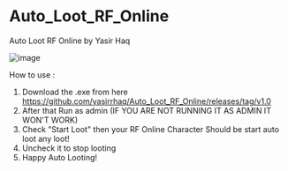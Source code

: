 # Auto_Loot_RF_Online
Auto Loot RF Online by Yasir Haq

![image](https://user-images.githubusercontent.com/41731559/68206293-fe9d2b80-fffe-11e9-8af2-8dba79f74e6f.png)


How to use :
1. Download the .exe from here https://github.com/yasirrhaq/Auto_Loot_RF_Online/releases/tag/v1.0
2. After that Run as admin (IF YOU ARE NOT RUNNING IT AS ADMIN IT WON'T WORK) 
3. Check "Start Loot" then your RF Online Character Should be start auto loot any loot!
4. Uncheck it to stop looting
5. Happy Auto Looting!
